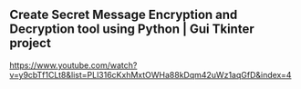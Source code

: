 ## Create Secret Message Encryption and Decryption tool using Python | Gui Tkinter project

<https://www.youtube.com/watch?v=y9cbTf1CLt8&list=PLl316cKxhMxtOWHa88kDqm42uWz1aqGfD&index=4>
